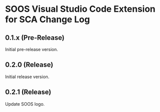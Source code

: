 # SOOS Visual Studio Code Extension for SCA Change Log

## 0.1.x (Pre-Release)

Initial pre-release version.

## 0.2.0 (Release)

Initial release version.

## 0.2.1 (Release)

Update SOOS logo.